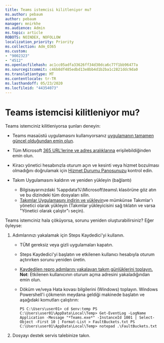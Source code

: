 ```yaml
---
title: Teams istemcisi kilitleniyor mu?
ms.author: pebaum
author: pebaum
manager: mnirkhe
ms.audience: Admin
ms.topic: article
ROBOTS: NOINDEX, NOFOLLOW
localization_priority: Priority
ms.collection: Adm_O365
ms.custom:
- "9002323"
- "4512"
ms.openlocfilehash: ac1cc05adfa33626ff34d30dca6c77f1bb96477a
ms.sourcegitcommit: c46b8df485edbd13e8bb4d1b2ba1c2821ddc9da0
ms.translationtype: MT
ms.contentlocale: tr-TR
ms.lasthandoff: 05/23/2020
ms.locfileid: "44354073"
---
```

# <a name="teams-client-crashing"></a>Teams istemcisi kilitleniyor mu?

Teams istemciniz kilitleniyorsa şunları deneyin:

- Teams masaüstü uygulamasını kullanıyorsanız [uygulamanın tamamen güncel olduğundan emin olun](https://support.office.com/article/Update-Microsoft-Teams-535a8e4b-45f0-4f6c-8b3d-91bca7a51db1).

- Tüm Microsoft [365 URL'lerine ve adres aralıklarına](https://docs.microsoft.com/microsoftteams/connectivity-issues) erişilebildiğinden emin olun.

- Kiracı yönetici hesabınızla oturum açın ve kesinti veya hizmet bozulması olmadığını doğrulamak için [Hizmet Durumu Panosunuzu](https://docs.microsoft.com/office365/enterprise/view-service-health) kontrol edin.

- Takım Uygulamasını kaldırın ve yeniden yükleyin (bağlantı)
    - Bilgisayarınızdaki %appdata%\Microsoft\teams\ klasörüne göz atın ve bu dizindeki tüm dosyaları silin.
    - [Takımlar Uygulamasını indirin ve yükleyin](https://www.microsoft.com/microsoft-365/microsoft-teams/group-chat-software#office-DesktopAppDownload-ofoushy)ve mümkünse Takımlar'ı yönetici olarak yükleyin (Takımlar yükleyicisini sağ tıklatın ve varsa "Yönetici olarak çalıştır"ı seçin).

Teams istemciniz hala çöküyorsa, sorunu yeniden oluşturabilirsiniz? Eğer öyleyse:

1. Adımlarınızı yakalamak için Steps Kaydedici'yi kullanın.
    - TÜM gereksiz veya gizli uygulamaları kapatın.
    - Steps Kaydedici'yi başlatın ve etkilenen kullanıcı hesabıyla oturum açtırırken sorunu yeniden üretin.
    - [Kaydedilen repro adımlarını yakalayan takım günlüklerini toplayın.](https://docs.microsoft.com/microsoftteams/log-files) **Not**: Etkilenen kullanıcının oturum açma adresini yakaladığından emin olun.
    - Döküm ve/veya Hata kovası bilgilerini (Windows) toplayın. Windows Powershell'i çökmenin meydana geldiği makinede başlatın ve aşağıdaki komutları çalıştırın:

        `
        PS C:\Users\user01> cd $env:temp
        PS C:\Users\user01\AppData\Local\Temp> Get-EventLog -LogName Application -Message "*Teams.exe*" -InstanceId 1001 | Select-Object -First 10 | Format-List > FaultBuckets.txt
        PS C:\Users\user01\AppData\Local\Temp> notepad .\FaultBuckets.txt
        `
    
2. Dosyayı destek servis talebinize takın.
